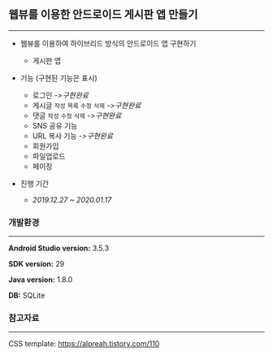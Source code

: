 ## 웹뷰를 이용한 안드로이드 게시판 앱 만들기

***

* 웹뷰를 이용하여 하이브리드 방식의 안드로이드 앱 구현하기

  * 게시판 앱

  

* 기능 (구현된 기능은 표시)

  * 로그인 *->구현완료* 
  * 게시글 `작성` `목록` `수정` `삭제`  *->구현완료* 
  * 댓글 `작성` `수정` `삭제` *->구현완료* 
  * SNS 공유 기능
  * URL 복사 기능 *->구현완료* 
  * 회원가입
  * 파일업로드
  * 페이징

  

* 진행 기간

  * *2019.12.27 ~ 2020.01.17*







### 개발환경

***

**Android Studio version:** 3.5.3

**SDK version:** 29

**Java version:** 1.8.0

**DB:** SQLite







### 참고자료

***

CSS template: <https://alpreah.tistory.com/110>

